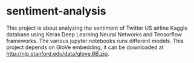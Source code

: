 # sentiment-analysis
This project is about analyzing the sentiment of Twitter US airline Kaggle database using Keras Deep Learning Neural Networks and Tensorflow frameworks. The various jupyter notebooks runs different models. This project depends on GloVe embedding, it can be downloaded at http://nlp.stanford.edu/data/glove.6B.zip.
